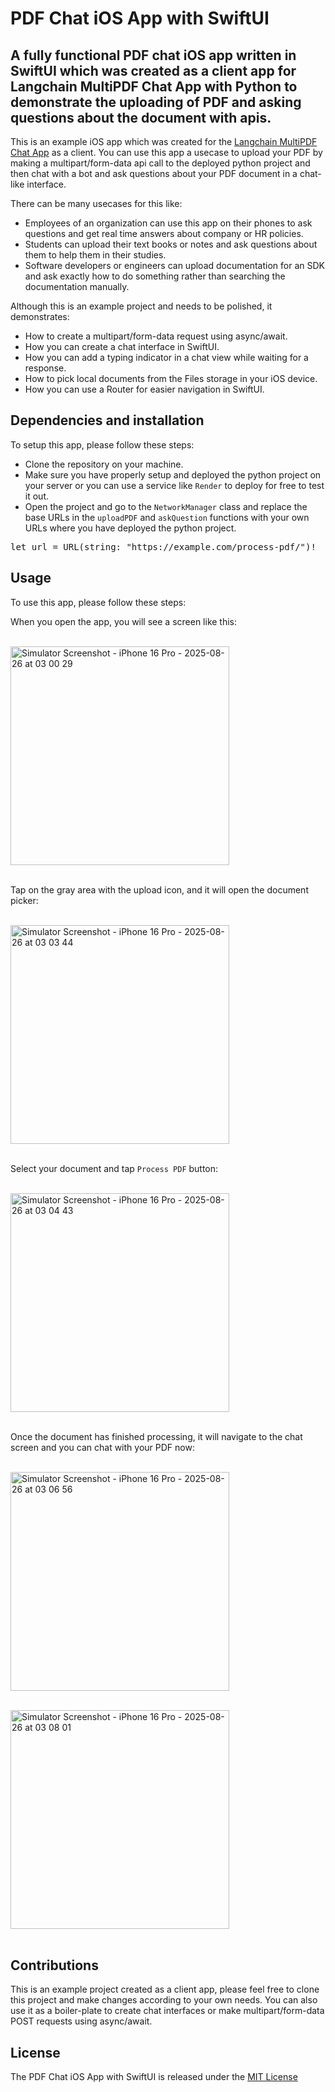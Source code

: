 # PDF Chat iOS App with SwiftUI

## A fully functional PDF chat iOS app written in SwiftUI which was created as a client app for Langchain MultiPDF Chat App with Python to demonstrate the uploading of PDF and asking questions about the document with apis.

This is an example iOS app which was created for the [Langchain MultiPDF Chat App](https://github.com/Shayanzahid/PDF-Chat) as a client. You can use this app a usecase to upload your PDF by making a multipart/form-data api call to the deployed python project and then chat with a bot and ask questions about your PDF document in a chat-like interface.

There can be many usecases for this like:

* Employees of an organization can use this app on their phones to ask questions and get real time answers about company or HR policies.
* Students can upload their text books or notes and ask questions about them to help them in their studies.
* Software developers or engineers can upload documentation for an SDK and ask exactly how to do something rather than searching the documentation manually.

Although this is an example project and needs to be polished, it demonstrates:

* How to create a multipart/form-data request using async/await.
* How you can create a chat interface in SwiftUI.
* How you can add a typing indicator in a chat view while waiting for a response.
* How to pick local documents from the Files storage in your iOS device.
* How you can use a Router for easier navigation in SwiftUI.

## Dependencies and installation

To setup this app, please follow these steps:

* Clone the repository on your machine.
* Make sure you have properly setup and deployed the python project on your server or you can use a service like `Render` to deploy for free to test it out.
* Open the project and go to the `NetworkManager` class and replace the base URLs in the `uploadPDF` and `askQuestion` functions with your own URLs where you have deployed the python project.
<pre>let url = URL(string: "https://example.com/process-pdf/")!</pre>

## Usage

To use this app, please follow these steps:

When you open the app, you will see a screen like this:<br><br>

<img width="350" alt="Simulator Screenshot - iPhone 16 Pro - 2025-08-26 at 03 00 29" src="https://github.com/user-attachments/assets/20a41a35-54aa-4874-9276-063a2fce1459" /><br><br>

Tap on the gray area with the upload icon, and it will open the document picker:<br><br>

<img width="350" alt="Simulator Screenshot - iPhone 16 Pro - 2025-08-26 at 03 03 44" src="https://github.com/user-attachments/assets/637501b0-7322-4b42-b733-9adf862e1843" /><br><br>

Select your document and tap `Process PDF` button:<br><br>

<img width="350" alt="Simulator Screenshot - iPhone 16 Pro - 2025-08-26 at 03 04 43" src="https://github.com/user-attachments/assets/0f8ccff2-5877-4a8c-a431-f9b96ab9a3d1" /><br><br>

Once the document has finished processing, it will navigate to the chat screen and you can chat with your PDF now:<br><br>

<img width="350" alt="Simulator Screenshot - iPhone 16 Pro - 2025-08-26 at 03 06 56" src="https://github.com/user-attachments/assets/3e91a790-5fd5-41ee-9320-14aff7470520" /><br><br>

<img width="350" alt="Simulator Screenshot - iPhone 16 Pro - 2025-08-26 at 03 08 01" src="https://github.com/user-attachments/assets/84793a2b-b80c-4bad-8bc5-944c1dc7d1dd" /><br><br>

## Contributions

This is an example project created as a client app, please feel free to clone this project and make changes according to your own needs. You can also use it as a boiler-plate to create chat interfaces or make multipart/form-data POST requests using async/await.

## License

The PDF Chat iOS App with SwiftUI is released under the [MIT License](https://opensource.org/licenses/MIT)

